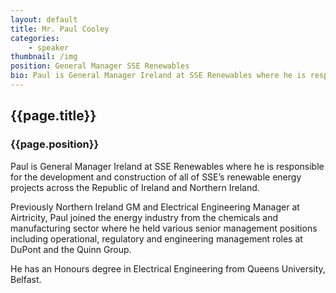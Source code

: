 ```yaml
---
layout: default
title: Mr. Paul Cooley 
categories: 
    - speaker
thumbnail: /img
position: General Manager SSE Renewables
bio: Paul is General Manager Ireland at SSE Renewables where he is responsible for the development and construction of all of SSE’s renewable energy projects across the Republic of Ireland and Northern Ireland. 
---
```


## {{page.title}} 
### {{page.position}} 

Paul is General Manager Ireland at SSE Renewables where he is responsible for the development and construction of all of SSE’s renewable energy projects across the Republic of Ireland and Northern Ireland. 

Previously Northern Ireland GM and Electrical Engineering Manager at Airtricity, Paul joined the energy industry from the chemicals and manufacturing sector where he held various senior management positions including operational, regulatory and engineering management roles at DuPont and the Quinn Group. 

He has an Honours degree in Electrical Engineering from Queens University, Belfast.